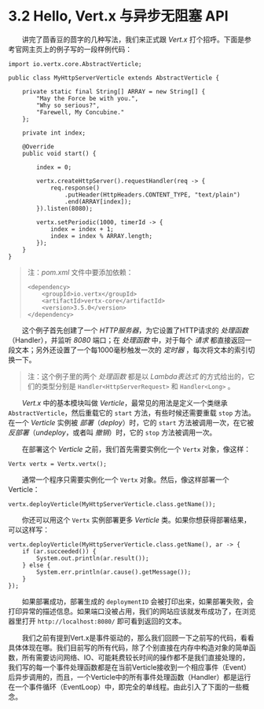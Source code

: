 # 3.2 Hello, Vert.x 与异步无阻塞 API

&emsp;&emsp;讲完了茴香豆的茴字的几种写法，我们来正式跟 *Vert.x* 打个招呼。下面是参考官网主页上的例子写的一段样例代码：
```
import io.vertx.core.AbstractVerticle;

public class MyHttpServerVerticle extends AbstractVerticle {
	
    private static final String[] ARRAY = new String[] {
        "May the Force be with you.",
        "Why so serious?",
        "Farewell, My Concubine."
    };

    private int index;
	
    @Override
    public void start() {
		
        index = 0;
		
        vertx.createHttpServer().requestHandler(req -> {
            req.response()
                .putHeader(HttpHeaders.CONTENT_TYPE, "text/plain")
                .end(ARRAY[index]);
        }).listen(8080);
		
        vertx.setPeriodic(1000, timerId -> {
            index = index + 1;
            index = index % ARRAY.length;
        });
    }
}
```
> 注：*pom.xml* 文件中要添加依赖：
> ```
> <dependency>
>     <groupId>io.vertx</groupId>
>     <artifactId>vertx-core</artifactId>
>     <version>3.5.0</version>
> </dependency>
> ```

&emsp;&emsp;这个例子首先创建了一个 *HTTP服务器*，为它设置了HTTP请求的 *处理函数*（Handler），并监听 *8080* 端口；在 *处理函数* 中，对于每个 *请求* 都直接返回一段文本；另外还设置了一个每1000毫秒触发一次的 *定时器* ，每次将文本的索引切换一下。

> 注：这个例子里的两个 *处理函数* 都是以 *Lambda表达式* 的方式给出的，它们的类型分别是 `Handler<HttpServerRequest>` 和 `Handler<Long>` 。

&emsp;&emsp;*Vert.x* 中的基本模块叫做 *Verticle*，最常见的用法是定义一个类继承 `AbstractVerticle`，然后重载它的 `start` 方法，有些时候还需要重载 `stop` 方法。在一个 *Verticle* 实例被 *部署*（*deploy*）时，它的 `start` 方法被调用一次，在它被 *反部署*（*undeploy*，或者叫 *撤销*）时，它的 `stop` 方法被调用一次。

&emsp;&emsp;在部署这个 *Verticle* 之前，我们首先需要实例化一个 `Vertx` 对象，像这样：
```
Vertx vertx = Vertx.vertx();
```
&emsp;&emsp;通常一个程序只需要实例化一个 `Vertx` 对象。然后，像这样部署一个Verticle：
```
vertx.deployVerticle(MyHttpServerVerticle.class.getName());
```
&emsp;&emsp;你还可以用这个 `Vertx` 实例部署更多 *Verticle* 类。如果你想获得部署结果，可以这样写：
```
vertx.deployVerticle(MyHttpServerVerticle.class.getName(), ar -> {
    if (ar.succeeded()) {
        System.out.println(ar.result());
    } else {
        System.err.println(ar.cause().getMessage());
    }
});
```
&emsp;&emsp;如果部署成功，部署生成的 `deploymentID` 会被打印出来，如果部署失败，会打印异常的描述信息。如果端口没被占用，我们的网站应该就发布成功了，在浏览器里打开 `http://localhost:8080/` 即可看到返回的文本。

&emsp;&emsp;我们之前有提到Vert.x是事件驱动的，那么我们回顾一下之前写的代码，看看具体体现在哪。我们目前写的所有代码，除了个别直接在内存中构造对象的简单函数，所有需要访问网络、IO、可能耗费较长时间的操作都不是我们直接处理的，我们写的每一个事件处理函数都是在当前Verticle接收到一个相应事件（Event）后异步调用的，而且，一个Verticle中的所有事件处理函数（Handler）都是运行在一个事件循环（EventLoop）中，即完全的单线程。由此引入了下面的一些概念。

